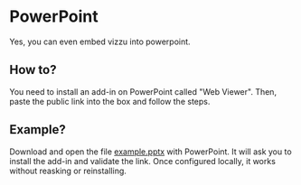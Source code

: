 # PowerPoint

Yes, you can even embed vizzu into powerpoint.

## How to?
You need to install an add-in on PowerPoint called "Web Viewer". 
Then, paste the public link into the box and follow the steps.

## Example?
Download and open the file
<a href="https://github.com/sebastiandres/embedding_vizzu/raw/main/powerpoint/example.pptx" download>example.pptx</a> with PowerPoint. It will ask you to install the add-in and validate the link. Once configured locally, it works without reasking or reinstalling.